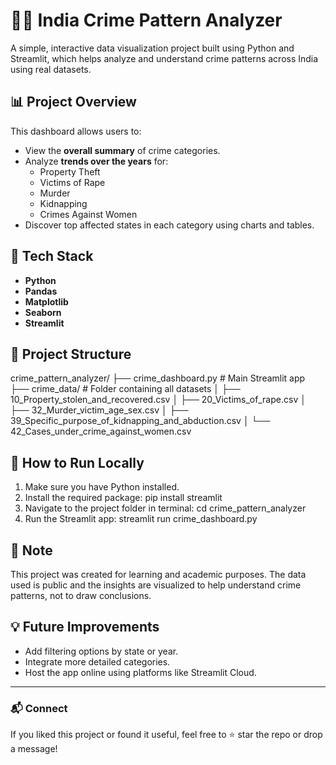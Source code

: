 # 🕵️‍♀️ India Crime Pattern Analyzer

A simple, interactive data visualization project built using Python and Streamlit, which helps analyze and understand crime patterns across India using real datasets.

## 📊 Project Overview

This dashboard allows users to:

- View the **overall summary** of crime categories.
- Analyze **trends over the years** for:
  - Property Theft
  - Victims of Rape
  - Murder
  - Kidnapping
  - Crimes Against Women
- Discover top affected states in each category using charts and tables.

## 🚀 Tech Stack

- **Python**
- **Pandas**
- **Matplotlib**
- **Seaborn**
- **Streamlit**

## 📁 Project Structure

crime_pattern_analyzer/
├── crime_dashboard.py # Main Streamlit app
├── crime_data/ # Folder containing all datasets
│ ├── 10_Property_stolen_and_recovered.csv
│ ├── 20_Victims_of_rape.csv
│ ├── 32_Murder_victim_age_sex.csv
│ ├── 39_Specific_purpose_of_kidnapping_and_abduction.csv
│ └── 42_Cases_under_crime_against_women.csv


## 🧠 How to Run Locally

1. Make sure you have Python installed.
2. Install the required package: pip install streamlit
3. Navigate to the project folder in terminal: cd crime_pattern_analyzer
4. Run the Streamlit app: streamlit run crime_dashboard.py

## 📌 Note

This project was created for learning and academic purposes. The data used is public and the insights are visualized to help understand crime patterns, not to draw conclusions.

## 💡 Future Improvements

- Add filtering options by state or year.
- Integrate more detailed categories.
- Host the app online using platforms like Streamlit Cloud.

---

### 📬 Connect

If you liked this project or found it useful, feel free to ⭐ star the repo or drop a message!   
